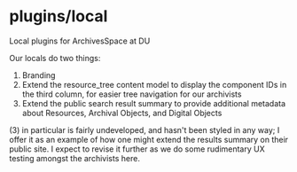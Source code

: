 # plugins/local

Local plugins for ArchivesSpace at DU

Our locals do two things:

1. Branding
2. Extend the resource_tree content model to display the component IDs in the third column, for easier tree navigation for our archivists
3. Extend the public search result summary to provide additional metadata about Resources, Archival Objects, and Digital Objects

(3) in particular is fairly undeveloped, and hasn't been styled in any way; I offer it as an example of how one might extend the results summary on their public site. I expect to revise it further as we do some rudimentary UX testing amongst the archivists here.
